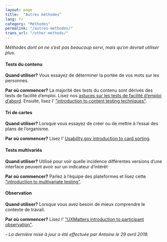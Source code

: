 ```yaml
---
layout: page
title:  "Autres méthodes"
lang: fr
category: "Méthodes"
permalink: "/autres-methodes/"
trans_url: "/other-methods/"
---
```


_Méthodes dont on ne s’est pas beaucoup servi, mais qu’on devrait utiliser plus._

#### Tests du contenu

**Quand utiliser?** Vous essayez de déterminer la portée de vos mots sur les personnes.

**Par où commencer?** La majorité des tests du contenu sont dérivés des tests de facilité d’emploi. Lisez nos [astuces sur les tests de facilité d’emploi d’abord]({{site.baseurl}}/usability-testing). Ensuite, lisez l’ ["introduction to content testing techniques"](https://18f.gsa.gov/2016/04/19/looking-at-the-different-ways-to-test-content/).

#### Tri de cartes

**Quand utiliser?** Lorsque vous essayez de créer ou de mettre à l’essai des plans de l’organisme.

**Par où commencer?** Lisez l’ [Usability.gov introduction to card sorting](https://www.usability.gov/how-to-and-tools/methods/card-sorting.html).

#### Tests multivariés

**Quand utiliser?** Utilisé pour voir quelle incidence différentes versions d’une interface peuvent avoir sur un indicateur d’intérêt

**Par où commencer?** Parlez à l’équipe des plateformes et lisez cette ["introduction to multivariate testing"](https://github.com/dwyl/learn-ab-and-multivariate-testing).

#### Observation

**Quand utiliser?** Lorsque vous avez besoin de mieux comprendre le contexte de travail.

**Par où commencer?** Lisez l’ ["UXMatters introduction to participant observation"](https://www.uxmatters.com/mt/archives/2014/01/participatory-observation.php).

_- La dernière mise à jour a été effectuée par Antoine le 29 avril 2019._
